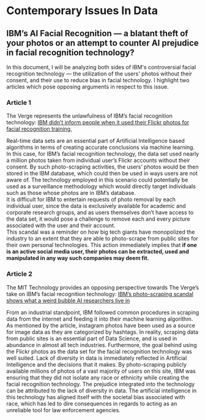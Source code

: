 <!-- # Concrete-Beam-Design
This software is a civil engineering project which designs a rectangular reinforced concrete beam through user specifications and following a set of equations. 
 -->
# Contemporary Issues In Data

## IBM’s AI Facial Recognition — a blatant theft of your photos or an attempt to counter AI prejudice in facial recognition technology?

In this document, I will be analyzing both sides of IBM's controversial facial recognition technology — the utilization of the users' photos without their consent, and their use to reduce bias in facial technology. I highlight two articles which pose opposing arguments in respect to this issue.

### Article 1
The Verge represents the unlawfulness of IBM’s facial recognition technology: [IBM didn’t inform people when it used their Flickr photos for facial recognition training](https://www.theverge.com/2019/3/12/18262646/ibm-didnt-inform-people-when-it-used-their-flickr-photos-for-facial-recognition-training),

Real-time data sets are an essential part of Artificial Intelligence based algorithms in terms of creating accurate conclusions via machine learning. In this case, for IBM’s facial recognition technology, the data set used nearly a million photos taken from individual user’s Flickr accounts without their consent. 
By such photo-scraping activities, the users’ photos would be then stored in the IBM database, which could then be used in ways users are not aware of. The technology employed in this scenario could potentially be used as a surveillance methodology which would directly target individuals such as those whose photos are in IBM’s database.   
It is difficult for IBM to entertain requests of photo removal by each individual user, since the data is exclusively available for academic and corporate research groups, and as users themselves don’t have access to the data set, it would pose a challenge to remove each and every picture associated with the user and their account.   
This scandal was a reminder on how big tech giants have monopolized the industry to an extent that they are able to photo-scrape from public sites for their own personal technologies. This action immediately implies that **if one is an active social media user, their photos can be extracted, used and manipulated in any way such companies may deem fit.** 

### Article 2
The MIT Technology provides an opposing perspective towards The Verge’s take on IBM’s facial recognition technology:  [IBM’s photo-scraping scandal shows what a weird bubble AI researchers live in](https://www.technologyreview.com/2019/03/15/136593/ibms-photo-scraping-scandal-shows-what-a-weird-bubble-ai-researchers-live-in/) 

From an industrial standpoint, IBM followed common procedures in scraping data from the internet and feeding it into their machine learning algorithm. As mentioned by the article, instagram photos have been used as a source for image data as they are categorized by hashtags. In reality, scraping data from public sites is an essential part of Data Science, and is used in abundance in almost all tech industries. 
 Furthermore, the goal behind using the Flickr photos as the data set for the facial recognition technology was well suited. Lack of diversity in data is immediately reflected in Artificial Intelligence and the decisions that it makes. By photo-scraping publicly available millions of photos of a vast majority of users on this site, IBM was ensuring that they did not isolate any race or ethnicity while creating the facial recognition technology. 
 The prejudice integrated into the technology can be attributed to the lack of diversity in data. The artificial intelligence in this technology has aligned itself with the societal bias associated with race, which has led to dire consequences in regards to acting as an unreliable tool for law enforcement agencies. 
